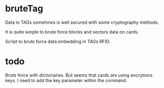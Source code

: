 # bruteTag
Data in TAGs sometimes is well secured with some cryptography methods.

It is quite simple to brute force blocks and sectors data on cards.

Script to brute force data embedding in TAGs RFID.

# todo

Brute force with dictionaries. But seems that cards are using encrytions keys. I need to add the key parameter within the command.


